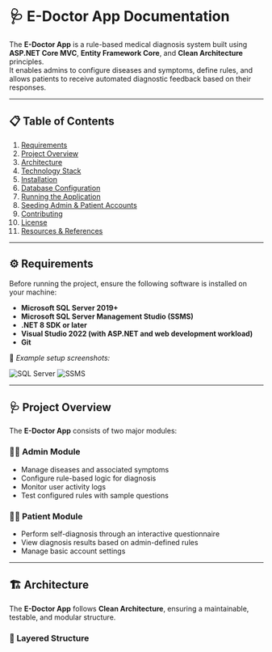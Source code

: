 # 🩺 E-Doctor App Documentation

The **E-Doctor App** is a rule-based medical diagnosis system built using **ASP.NET Core MVC**, **Entity Framework Core**, and **Clean Architecture** principles.  
It enables admins to configure diseases and symptoms, define rules, and allows patients to receive automated diagnostic feedback based on their responses.

---

## 📋 Table of Contents

1. [Requirements](#-requirements)
2. [Project Overview](#-project-overview)
3. [Architecture](#-architecture)
4. [Technology Stack](#-technology-stack)
5. [Installation](#-installation)
6. [Database Configuration](#-database-configuration)
7. [Running the Application](#-running-the-application)
8. [Seeding Admin & Patient Accounts](#-seeding-admin--patient-accounts)
9. [Contributing](#-contributing)
10. [License](#-license)
11. [Resources & References](#-resources--references)

---

## ⚙️ Requirements

Before running the project, ensure the following software is installed on your machine:

- **Microsoft SQL Server 2019+**
- **Microsoft SQL Server Management Studio (SSMS)**
- **.NET 8 SDK or later**
- **Visual Studio 2022 (with ASP.NET and web development workload)**
- **Git**

📸 _Example setup screenshots:_

![SQL Server](docs/images/sql-server.png)
![SSMS](docs/images/ssms.png)

---

## 🩺 Project Overview

The **E-Doctor App** consists of two major modules:

### 👨‍⚕️ Admin Module
- Manage diseases and associated symptoms  
- Configure rule-based logic for diagnosis  
- Monitor user activity logs  
- Test configured rules with sample questions  

### 🧍‍♂️ Patient Module
- Perform self-diagnosis through an interactive questionnaire  
- View diagnosis results based on admin-defined rules  
- Manage basic account settings  

---

## 🏗️ Architecture

The **E-Doctor App** follows **Clean Architecture**, ensuring a maintainable, testable, and modular structure.

### 🧱 Layered Structure


